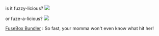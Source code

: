 is it fuzzy-licious?
![](http://i.giphy.com/7pY7FRdqpWM48.gif)

or fuze-a-licious?
![](https://github.com/fuse-box/fuse-box/raw/master/logo.png)


[FuseBox Bundler](https://github.com/fuse-box/fuse-box) : So fast, your momma won't even know what hit her!
